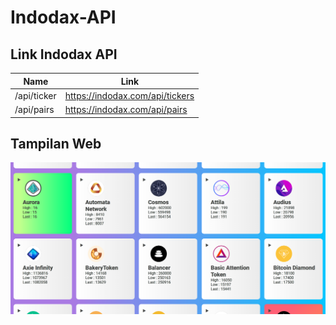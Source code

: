 # Indodax-API

## Link Indodax API
| Name          | Link                             |
| ------------- | ---------------------------------|
| /api/ticker   | https://indodax.com/api/tickers  |
| /api/pairs    | https://indodax.com/api/pairs    |

## Tampilan Web
![This is an image](https://raw.githubusercontent.com/alfajryuneda/Indodax-API/main/img/screenshoot.png)
